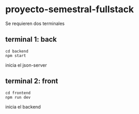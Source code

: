 # proyecto-semestral-fullstack
Se requieren dos terminales

## terminal 1: back
```pws
cd backend
npm start
```

inicia el json-server

## terminal 2: front
```pws
cd frontend
npm run dev
```
inicia el backend